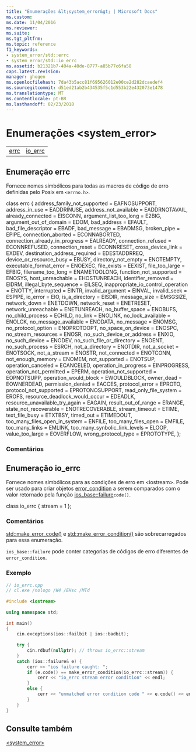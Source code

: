 ```yaml
---
title: "Enumerações &lt;system_error&gt; | Microsoft Docs"
ms.custom: 
ms.date: 11/04/2016
ms.reviewer: 
ms.suite: 
ms.tgt_pltfrm: 
ms.topic: reference
f1_keywords:
- system_error/std::errc
- system_error/std::io_errc
ms.assetid: b21321b7-404a-40de-8777-a85b77c6fa58
caps.latest.revision: 
manager: ghogen
ms.openlocfilehash: 7da43b5acc81f695626012e00ce2d282dcaedef4
ms.sourcegitcommit: d51ed21ab2b434535f5c1d553b22e432073e1478
ms.translationtype: MT
ms.contentlocale: pt-BR
ms.lasthandoff: 02/23/2018
---
```

# <a name="ltsystemerrorgt-enums"></a>Enumerações &lt;system_error&gt;
|||  
|-|-|  
|[errc](#errc)|[io_errc](#io_errc)|  
  
##  <a name="errc"></a>  Enumeração errc  
 Fornece nomes simbólicos para todas as macros de código de erro definidas pelo Posix em `<errno.h>`.  
  
class errc { address_family_not_supported = EAFNOSUPPORT, address_in_use = EADDRINUSE, address_not_available = EADDRNOTAVAIL, already_connected = EISCONN, argument_list_too_long = E2BIG, argument_out_of_domain = EDOM, bad_address = EFAULT, bad_file_descriptor = EBADF, bad_message = EBADMSG, broken_pipe = EPIPE, connection_aborted = ECONNABORTED, connection_already_in_progress = EALREADY, connection_refused = ECONNREFUSED, connection_reset = ECONNRESET, cross_device_link = EXDEV, destination_address_required = EDESTADDRREQ, device_or_resource_busy = EBUSY, directory_not_empty = ENOTEMPTY, executable_format_error = ENOEXEC, file_exists = EEXIST, file_too_large = EFBIG, filename_too_long = ENAMETOOLONG, function_not_supported = ENOSYS, host_unreachable = EHOSTUNREACH, identifier_removed = EIDRM, illegal_byte_sequence = EILSEQ, inappropriate_io_control_operation = ENOTTY, interrupted = EINTR, invalid_argument = EINVAL, invalid_seek = ESPIPE, io_error = EIO, is_a_directory = EISDIR, message_size = EMSGSIZE, network_down = ENETDOWN, network_reset = ENETRESET, network_unreachable = ENETUNREACH, no_buffer_space = ENOBUFS, no_child_process = ECHILD, no_link = ENOLINK, no_lock_available = ENOLCK, no_message_available = ENODATA, no_message = ENOMSG, no_protocol_option = ENOPROTOOPT, no_space_on_device = ENOSPC, no_stream_resources = ENOSR, no_such_device_or_address = ENXIO, no_such_device = ENODEV, no_such_file_or_directory = ENOENT, no_such_process = ESRCH, not_a_directory = ENOTDIR, not_a_socket = ENOTSOCK, not_a_stream = ENOSTR, not_connected = ENOTCONN, not_enough_memory = ENOMEM, not_supported = ENOTSUP, operation_canceled = ECANCELED, operation_in_progress = EINPROGRESS, operation_not_permitted = EPERM, operation_not_supported = EOPNOTSUPP, operation_would_block = EWOULDBLOCK, owner_dead = EOWNERDEAD, permission_denied = EACCES, protocol_error = EPROTO, protocol_not_supported = EPROTONOSUPPORT, read_only_file_system = EROFS, resource_deadlock_would_occur = EDEADLK, resource_unavailable_try_again = EAGAIN, result_out_of_range = ERANGE, state_not_recoverable = ENOTRECOVERABLE, stream_timeout = ETIME, text_file_busy = ETXTBSY, timed_out = ETIMEDOUT, too_many_files_open_in_system = ENFILE, too_many_files_open = EMFILE, too_many_links = EMLINK, too_many_synbolic_link_levels = ELOOP, value_too_large = EOVERFLOW, wrong_protocol_type = EPROTOTYPE, };  
  
### <a name="remarks"></a>Comentários  
  
##  <a name="io_errc"></a>  Enumeração io_errc  
 Fornece nomes simbólicos para as condições de erro em \<iostream>. Pode ser usado para criar objetos [error_condition](../standard-library/error-condition-class.md) a serem comparados com o valor retornado pela função [ios_base::failure](../standard-library/ios-base-class.md#failure)`code()`.  
  
class io_errc { stream = 1 };  
  
### <a name="remarks"></a>Comentários  
 [std::make_error_code()](../standard-library/system-error-functions.md#make_error_code) e [std::make_error_condition()](../standard-library/system-error-functions.md#make_error_condition) são sobrecarregados para essa enumeração.  
  
 `ios_base::failure` pode conter categorias de códigos de erro diferentes de `error_condition`.  
  
### <a name="example"></a>Exemplo  
  
```cpp  
// io_errc.cpp  
// cl.exe /nologo /W4 /EHsc /MTd  
  
#include <iostream>       
  
using namespace std;  
  
int main()  
{  
    cin.exceptions(ios::failbit | ios::badbit);  
  
    try {  
        cin.rdbuf(nullptr); // throws io_errc::stream  
    }  
    catch (ios::failure& e) {  
        cerr << "ios failure caught: ";  
        if (e.code() == make_error_condition(io_errc::stream)) {  
            cerr << "io_errc stream error condition" << endl;  
        }  
        else {  
            cerr << "unmatched error condition code " << e.code() << endl;  
        }  
    }  
}  
```  
  
## <a name="see-also"></a>Consulte também  
 [<system_error>](../standard-library/system-error.md)



